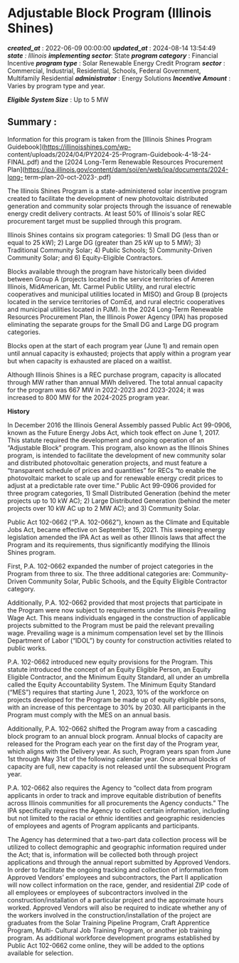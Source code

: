 # Adjustable Block Program (Illinois Shines) 
 ***created_at*** : 2022-06-09 00:00:00 
 ***updated_at*** : 2024-08-14 13:54:49 
 ***state** : Illinois 
 **implementing sector***: State 
 ***program category*** : Financial Incentive 
 ***program type*** : Solar Renewable Energy Credit Program 
 ***sector*** : Commercial, Industrial, Residential, Schools, Federal Government, Multifamily Residential 
 ***administrator*** : Energy Solutions 
 ***Incentive Amount*** : Varies by program type and year.

 
 ***Eligible System Size*** : Up to 5 MW

 
 ## Summary : 
 Information for this program is taken from the [Illinois Shines Program
Guidebook](https://illinoisshines.com/wp-
content/uploads/2024/04/PY2024-25-Program-Guidebook-4-18-24-FINAL.pdf) and the
[2024 Long-Term Renewable Resources Procurement
Plan](https://ipa.illinois.gov/content/dam/soi/en/web/ipa/documents/2024-long-
term-plan-20-oct-2023-.pdf)

The Illinois Shines Program is a state-administered solar incentive program
created to facilitate the development of new photovoltaic distributed
generation and community solar projects through the issuance of renewable
energy credit delivery contracts. At least 50% of Illinois's solar REC
procurement target must be supplied through this program.

Illinois Shines contains six program categories: 1) Small DG (less than or
equal to 25 kW); 2) Large DG (greater than 25 kW up to 5 MW); 3) Traditional
Community Solar; 4) Public Schools; 5) Community-Driven Community Solar; and
6) Equity-Eligible Contractors.

Blocks available through the program have historically been divided between
Group A (projects located in the service territories of Ameren Illinois,
MidAmerican, Mt. Carmel Public Utility, and rural electric cooperatives and
municipal utilities located in MISO) and Group B (projects located in the
service territories of ComEd, and rural electric cooperatives and municipal
utilities located in PJM). In the 2024 Long-Term Renewable Resources
Procurement Plan, the Illinois Power Agency (IPA) has proposed eliminating the
separate groups for the Small DG and Large DG program categories.

Blocks open at the start of each program year (June 1) and remain open until
annual capacity is exhausted; projects that apply within a program year but
when capacity is exhausted are placed on a waitlist.

Although Illinois Shines is a REC purchase program, capacity is allocated
through MW rather than annual MWh delivered. The total annual capacity for the
program was 667 MW in 2022-2023 and 2023-2024; it was increased to 800 MW for
the 2024-2025 program year.

**History**

In December 2016 the Illinois General Assembly passed Public Act 99-0906,
known as the Future Energy Jobs Act, which took effect on June 1, 2017. This
statute required the development and ongoing operation of an “Adjustable
Block” program. This program, also known as the Illinois Shines program, is
intended to facilitate the development of new community solar and distributed
photovoltaic generation projects, and must feature a “transparent schedule of
prices and quantities” for RECs “to enable the photovoltaic market to scale up
and for renewable energy credit prices to adjust at a predictable rate over
time.” Public Act 99-0906 provided for three program categories, 1) Small
Distributed Generation (behind the meter projects up to 10 kW AC); 2) Large
Distributed Generation (behind the meter projects over 10 kW AC up to 2 MW
AC); and 3) Community Solar.

Public Act 102-0662 (“P.A. 102-0662”), known as the Climate and Equitable Jobs
Act, became effective on September 15, 2021. This sweeping energy legislation
amended the IPA Act as well as other Illinois laws that affect the Program and
its requirements, thus significantly modifying the Illinois Shines program.

First, P.A. 102-0662 expanded the number of project categories in the Program
from three to six. The three additional categories are: Community-Driven
Community Solar, Public Schools, and the Equity Eligible Contractor category.

Additionally, P.A. 102-0662 provided that most projects that participate in
the Program were now subject to requirements under the Illinois Prevailing
Wage Act. This means individuals engaged in the construction of applicable
projects submitted to the Program must be paid the relevant prevailing wage.
Prevailing wage is a minimum compensation level set by the Illinois Department
of Labor (“IDOL”) by county for construction activities related to public
works.

P.A. 102-0662 introduced new equity provisions for the Program. This statute
introduced the concept of an Equity Eligible Person, an Equity Eligible
Contractor, and the Minimum Equity Standard, all under an umbrella called the
Equity Accountability System. The Minimum Equity Standard (“MES”) requires
that starting June 1, 2023, 10% of the workforce on projects developed for the
Program be made up of equity eligible persons, with an increase of this
percentage to 30% by 2030. All participants in the Program must comply with
the MES on an annual basis.

Additionally, P.A. 102-0662 shifted the Program away from a cascading block
program to an annual block program. Annual blocks of capacity are released for
the Program each year on the first day of the Program year, which aligns with
the Delivery year. As such, Program years span from June 1st through May 31st
of the following calendar year. Once annual blocks of capacity are full, new
capacity is not released until the subsequent Program year.

P.A. 102-0662 also requires the Agency to “collect data from program
applicants in order to track and improve equitable distribution of benefits
across Illinois communities for all procurements the Agency conducts.” The IPA
specifically requires the Agency to collect certain information, including but
not limited to the racial or ethnic identities and geographic residencies of
employees and agents of Program applicants and participants.

The Agency has determined that a two-part data collection process will be
utilized to collect demographic and geographic information required under the
Act; that is, information will be collected both through project applications
and through the annual report submitted by Approved Vendors. In order to
facilitate the ongoing tracking and collection of information from Approved
Vendors’ employees and subcontractors, the Part II application will now
collect information on the race, gender, and residential ZIP code of all
employees or employees of subcontractors involved in the
construction/installation of a particular project and the approximate hours
worked. Approved Vendors will also be required to indicate whether any of the
workers involved in the construction/installation of the project are graduates
from the Solar Training Pipeline Program, Craft Apprentice Program, Multi-
Cultural Job Training Program, or another job training program. As additional
workforce development programs established by Public Act 102-0662 come online,
they will be added to the options available for selection.

 
 
